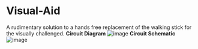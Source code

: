 # Visual-Aid
A rudimentary solution to a hands free replacement of the walking stick for the visually challenged.
**Circuit Diagram**
![image](https://user-images.githubusercontent.com/63184884/171772281-843e2a59-258b-4269-a2dd-aa0d6d6f6cc8.png)
**Circuit Schematic**
![image](https://user-images.githubusercontent.com/63184884/171772475-8ed3af22-2cfc-49eb-904e-8988e209de39.png)
